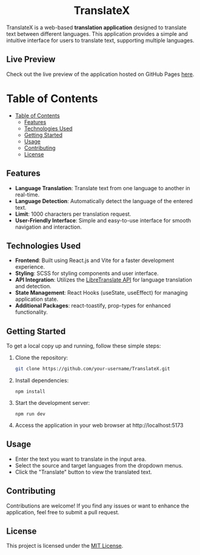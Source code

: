 <h1 align='center' >TranslateX</h1>

TranslateX is a web-based **translation application** designed to translate text between different languages. This application provides a simple and intuitive interface for users to translate text, supporting multiple languages.

## Live Preview
Check out the live preview of the application hosted on GitHub Pages [here](https://sahilatahar.github.io/TranslateX/).

# Table of Contents
- [Table of Contents](#table-of-contents)
  - [Features](#features)
  - [Technologies Used](#technologies-used)
  - [Getting Started](#getting-started)
  - [Usage](#usage)
  - [Contributing](#contributing)
  - [License](#license)


## Features

- **Language Translation**: Translate text from one language to another in real-time.
- **Language Detection**: Automatically detect the language of the entered text.
- **Limit**: 1000 characters per translation request.
- **User-Friendly Interface**: Simple and easy-to-use interface for smooth navigation and interaction.

## Technologies Used

- **Frontend**: Built using React.js and Vite for a faster development experience.
- **Styling**: SCSS for styling components and user interface.
- **API Integration**: Utilizes the [LibreTranslate API](https://libretranslate.com/) for language translation and detection.
- **State Management**: React Hooks (useState, useEffect) for managing application state.
- **Additional Packages**: react-toastify, prop-types for enhanced functionality.

## Getting Started

To get a local copy up and running, follow these simple steps:

1. Clone the repository:
   ```bash
   git clone https://github.com/your-username/TranslateX.git
    ```
2. Install dependencies:
    ```
    npm install
    ```
3. Start the development server:
    ```
    npm run dev
    ```
4. Access the application in your web browser at http://localhost:5173

## Usage
- Enter the text you want to translate in the input area.
- Select the source and target languages from the dropdown menus.
- Click the "Translate" button to view the translated text.

## Contributing
Contributions are welcome! If you find any issues or want to enhance the application, feel free to submit a pull request.

## License
This project is licensed under the [MIT License](LICENSE).